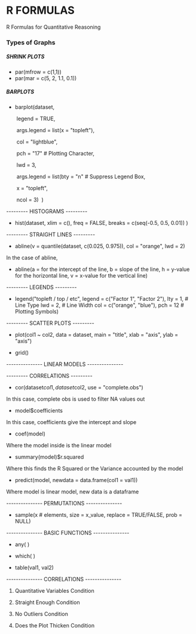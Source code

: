 # R FORMULAS

R Formulas for Quantitative Reasoning



### Types of Graphs

##### SHRINK PLOTS

- par(mfrow = c(1,1))
- par(mar = c(5, 2, 1.1, 0.1))

##### BARPLOTS

- barplot(dataset,

  ​				legend = TRUE,

  ​				args.legend = list(x = "topleft"),

  ​				col = "lightblue",

  ​				pch = "17" # Plotting Character,

  ​				lwd = 3,

  ​				args.legend = list(bty = "n" # Suppress Legend Box,

  ​				x = "topleft",

  ​				ncol = 3)
  ​				)


--------- HISTOGRAMS ---------

- hist(dataset,
	xlim = c(),
	freq = FALSE,
	breaks = c(seq(-0.5, 0.5, 0.01))
	)

--------- STRAIGHT LINES ---------

- abline(v = quantile(dataset, c(0.025, 0.975)),
	col = "orange",
	lwd = 2)

In the case of abline,
- abline(a = for the intercept of the line,
	b = slope of the line,
	h = y-value for the horizontal line,
	v = x-value for the vertical line)


--------- LEGENDS ---------

- legend("topleft / top / etc",
	legend = c("Factor 1", 
		"Factor 2"),
	lty = 1, # Line Type
	lwd = 2, # Line Width
	col = c("orange", "blue"),
	pch = 12 # Plotting Symbols)


--------- SCATTER PLOTS ---------

- plot(col1 ~ col2,
	data = dataset,
	main = "title",
	xlab = "axis",
	ylab = "axis")

- grid()


--------------- LINEAR MODELS ---------------


--------- CORRELATIONS ---------

- cor(dataset$col1, dataset$col2,
	use = "complete.obs")

In this case, complete obs is used to filter NA values out


- model$coefficients

In this case, coefficients give the intercept and slope


- coef(model)

Where the model inside is the linear model


- summary(model)$r.squared

Where this finds the R Squared or the Variance accounted by the model


- predict(model, newdata = data.frame(col1 = val1))

Where model is linear model, new data is a dataframe


--------------- PERMUTATIONS ---------------

- sample(x # elements, 
	size = x_value, 
	replace = TRUE/FALSE, 
	prob = NULL)


--------------- BASIC FUNCTIONS ---------------

- any( )

- which( )

- table(val1, val2)


--------------- CORRELATIONS ---------------

1. Quantitative Variables Condition

2. Straight Enough Condition

3. No Outliers Condition

4. Does the Plot Thicken Condition